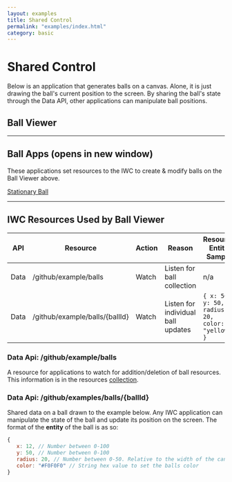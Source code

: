 ```yaml
---
layout: examples
title: Shared Control
permalink: "examples/index.html"
category: basic
---
```


# Shared Control
Below is an application that generates balls on a canvas. Alone, it is just drawing the ball's current position to the
screen. By sharing the ball's state through the Data API, other applications can manipulate ball positions.

## Ball Viewer
<p data-height="500" data-theme-id="0" data-slug-hash="vNMyoE" data-default-tab="Result" data-user="Kevin-K" class='codepen'>


***

## Ball Apps (opens in new window)
These applications set resources to the IWC to create & modify balls on the Ball Viewer above.
<div class="app-list">
    <a href="#"  onClick="openPopup('wMwjGW','Stationary Ball');return false;" >Stationary Ball</a>
</div>

<script type="text/javascript">
    var openPopup = function(hash,title,height,width){
        if(!hash) {
            return;
        }
        title = title || '';
        height = height || 600;
        width = width || 500;
        var settings = "height=" + height + ", width=" + width;
        window.open('popupPen.html?title=' + title + '&hash='+hash, hash, settings);
    };
</script>

***

## IWC Resources Used by Ball Viewer
| API | Resource | Action | Reason| Resource Entity Sample |
|-----|----------|------------|---|----------------------|
| Data| /github/example/balls| Watch | Listen for ball collection|  n/a | 
| Data| /github/example/balls/{ballId}| Watch | Listen for individual ball updates|  ``` { x: 50, y: 50, radius: 20, color: "yellow" } ``` | 

### Data Api: /github/example/balls
A resource for applications to watch for addition/deletion of ball resources. This information is in the resources 
[collection](../tutorial/04_collections.html). 


### Data Api: /github/examples/balls/{ballId}
Shared data on a ball drawn to the example below. Any IWC application can manipulate the state of the ball and update
its position on the screen.  The format of the **entity** of the ball is as so:

``` js 
{
   x: 12, // Number between 0-100
   y: 50, // Number between 0-100
   radius: 20, // Number between 0-50. Relative to the width of the canvas
   color: "#F0F0F0" // String hex value to set the balls color
}
```
